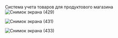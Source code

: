 Cистема учета товаров для продуктового магазина
![Снимок экрана (429)](https://user-images.githubusercontent.com/91433112/230047245-f5eaaaca-0644-4f45-b949-d5a9edc8dbe7.png)

![Снимок экрана (431)](https://user-images.githubusercontent.com/91433112/230047723-e7f153b5-6e5b-4458-88de-d88fab587630.png)

![Снимок экрана (433)](https://user-images.githubusercontent.com/91433112/230047958-cc7d82f7-6b15-48bc-821a-fc66aace7629.png)
